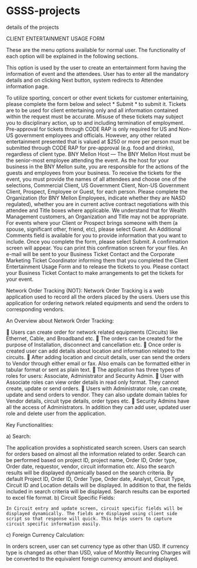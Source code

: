 GSSS-projects
=============

details of the projects

CLIENT ENTERTAINMENT USAGE FORM

These are the menu options available for normal user. The functionality of each option will be explained in the following sections.

This option is used by the user to create an entertainment form having the information of event and the attendees. User has to enter all the mandatory details and on clicking Next button, system redirects to Attendee information page.

To utilize sporting, concert or other event tickets for customer entertaining, please complete the form below and select * Submit * to submit it.  Tickets are to be used for client entertaining only and all information contained within the request must be accurate. Misuse of these tickets may subject you to disciplinary action, up to and including termination of employment. Pre-approval for tickets through CODE RAP is only required for US and Non-US government employees and officials. However, any other related entertainment presented that is valued at $250 or more per person must be submitted through CODE RAP for pre-approval (e.g. food and drinks), regardless of client type. 
BNY Mellon Host — The BNY Mellon Host must be the senior-most employee attending the event.  As the host for your business in the BNY Mellon suite, you are responsible for the actions of the guests and employees from your business.
To receive the tickets for the event, you must provide the names of all attendees and choose one of the selections, Commercial Client, US Government Client, Non-US Government Client, Prospect, Employee or Guest, for each person.  Please complete the Organization (for BNY Mellon Employees, indicate whether they are NASD regulated), whether you are in current active contract negotiations with this attendee and Title boxes where applicable.  We understand that for Wealth Management customers, an Organization and Title may not be appropriate.  For events where your Client or Prospect brings someone with them (a spouse, significant other, friend, etc), please select Guest. 
An Additional Comments field is available for you to provide information that you want to include. 
Once you complete the form, please select Submit.  A confirmation screen will appear.  You can print this confirmation screen for your files.  An e-mail will be sent to your Business Ticket Contact and the Corporate Marketing Ticket Coordinator informing them that you completed the Client Entertainment Usage Form and to release the tickets to you.  Please contact your Business Ticket Contact to make arrangements to get the tickets for your event. 

Network Order Tracking (NOT):
Network Order Tracking is a web application used to record all the orders placed by the users. Users use this application for ordering network related equipments and send the orders to corresponding vendors.

An Overview about Network Order Tracking:

  Users can create order for network related equipments (Circuits) like Ethernet, Cable, and Broadband etc. 
	The orders can be created for the purpose of Installation, disconnect and cancellation etc.
	Once order is created user can add details about location and information related to the circuits.
	After adding location and circuit details, user can send the orders to Vendor through either email or fax. Also emails can be formatted either in tabular format or sent as plain text.
	The application has three types of roles for users: Associate, Administrator and Security Admin.
	User with Associate roles can view order details in read only format. They cannot create, update or send orders. 
	Users with Administrator role, can create, update and send orders to vendor. They can also update domain tables for Vendor details, circuit type details, order types etc.
	Security Admins have all the access of Administrators. In addition they can add user, updated user role and delete user from the application.
 
Key Functionalities:

a) Search:

The application provides a sophisticated search screen. Users can search for orders based on almost all the information related to order. Search can be performed based on project ID, project name, Order ID, Order type, Order date, requestor, vendor, circuit information etc.
Also the search results will be displayed dynamically based on the search criteria. By default Project ID, Order ID, Order Type, Order date, Analyst, Circuit Type, Circuit ID and Location details will be displayed. In addition to that, the fields included in search criteria will be displayed. Search results can be exported to excel file format. 
b) Circuit Specific Fields:

	In Circuit entry and update screen, circuit specific fields will be displayed dynamically. The fields are displayed using client side script so that response will quick. This helps users to capture circuit specific information easily.

c) Foreign Currency Calculation:

In orders screen, user can set currency type as other than USD. If currency type is changed as other than USD, value of Monthly Recurring Charges will be converted to the equivalent foreign currency amount and displayed.  

